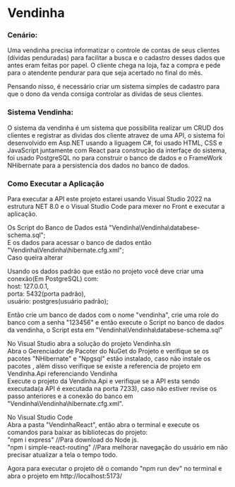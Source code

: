 # Vendinha
<h3>Cenário:</h3>
Uma vendinha precisa informatizar o controle de contas de seus clientes (dívidas penduradas)
para facilitar a busca e o cadastro desses dados que antes eram feitas por papel. O cliente chega
na loja, faz a compra e pede para o atendente pendurar para que seja acertado no final do mês.
<p></p>
Pensando nisso, é necessário criar um sistema simples de cadastro para que o dono da venda
consiga controlar as dívidas de seus clientes.

<h3>Sistema Vendinha:</h3>
O sistema da vendinha é um sistema que possibilita realizar um CRUD dos clientes e registrar as dividas dos cliente atravez de uma API, o sistema foi desenvolvido em Asp.NET usando a liguagem C#, foi usado HTML, CSS e JavaScript juntamente com React para construção da interfaçe do sistema, foi usado PostgreSQL no para construir o banco de dados e o FrameWork NHibernate para a persistencia dos dados no banco de dados.

<h3>Como Executar a Aplicação</h3>
Para executar a API este projeto estarei usando Visual Studio 2022 na estrutura NET 8.0 e o Visual Studio Code para mexer no Front e executar a aplicação.</br>
<p></p>
Os Script do Banco de Dados está "Vendinha\Vendinha\databese-schema.sql";</br>
E os dados para acessar o banco de dados então "Vendinha\Vendinha\hibernate.cfg.xml";</br>
Caso queira alterar
<p></p>
Usando os dados padrão que estão no projeto você deve criar uma conexão(Em PostgreSQL) com:</br>
host: 127.0.0.1,</br>
porta: 5432(porta padrão),</br>
usuário: postgres(usuário padrão);</br>
<p></p>
Então crie um banco de dados com o nome "vendinha", crie uma role do banco com a senha "123456" e então execute o Script no banco de dados da vendinha, o Script esta em "Vendinha\Vendinha\databese-schema.sql"
<p></p>
<p></p>
No Visual Studio abra a solução do projeto Vendinha.sln</br>
Abra o Gerenciador de Pacoter do NuGet do Projeto e verifique se os pacotes "NHibernate" e "Npgsql" estão instalado, caso não instale os pacotes , além disso verifique se existe a referencia de projeto em Vendinha.Api referenciando Vendinha</br>
Execute o projeto da Vendinha.Api e verifique se a API esta sendo executada(a API é executada na porta 7233), caso não estiver revise os passo anteriores e a conexão do banco em "Vendinha\Vendinha\hibernate.cfg.xml".</br>
<p></p>
<p></p>
No Visual Studio Code</br>
Abra a pasta "VendinhaReact", então abra o terminal e execute os comandos para baixar as bibliotecas do projeto:</br>
"npm i express" //Para download do Node js.</br>
"npm i simple-react-routing" //Para melhorar navegação do usuário em não precisar atualizar a tela o tempo todo.</br>
<p></p>
Agora para executar o projeto dê o comando "npm run dev" no terminal e abra o projeto em http://localhost:5173/





